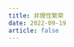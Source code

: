 ```yaml
---
title: 非理性繁荣
date: 2022-09-19
article: false
---
```


<PDF url="https://www.deadly-exception.icu:7779/pdf/%E9%87%91%E8%9E%8D%E5%AD%A6/%E9%9D%9E%E7%90%86%E6%80%A7%E7%B9%81%E8%8D%A3.pdf" height="880px"/>
